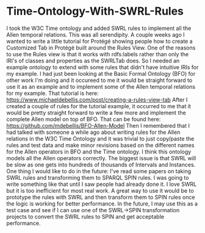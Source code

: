 # Time-Ontology-With-SWRL-Rules
I took the W3C Time ontology and added SWRL rules to implement all the Allen temporal relations. This was all serendipity. A couple weeks ago I wanted to write a little tutorial for Protégé showing people how to create a Customized Tab in Protégé built around the Rules View. One of the reasons to use the Rules view is that it works with rdfs:labels rather than only the IRI's of classes and properties as the SWRLTab does. So I needed an example ontology to extend with some rules that didn't have intuitive IRIs for my example. I had just been looking at the Basic Formal Ontology (BFO) for other work I'm doing and it occureed to me it would be straight forward to use it as an example and to implement some of the Allen temporal relations for my example. That tutorial is here: https://www.michaeldebellis.com/post/creating-a-rules-view-tab
After I created a couple of rules for the tutorial example, it occurred to me that it would be pretty straight forward to write a few more and implement the complete Allen model on top of BFO. That can be found here: https://github.com/mdebellis/BFO-Allen-Model
Then I remembered that I had talked with someone a while ago about writing rules for the Allen relations in the W3C Time Ontology and it was trivial to just copy/paste the rules and test data and make minor revisions based on the different names for the Allen operators in BFO and the Time ontology. I think this ontology models all the Allen operators correctly. The biggest issue is that SWRL will be slow as one gets into hundreds of thousands of Intervals and Instances. 
One thing I would like to do in the future: I've read some papers on taking SWRL rules and transforming them to SPARQL SPIN rules. I was going to write something like that until I saw people had already done it.  I love SWRL but it is too inefficient for most real work. A great way to use it would be to prototype the rules with SWRL and then transform them to SPIN rules once the logic is working for better performance. In the future, I may use this as a test case and see if I can use one of the SWRL->SPIN transformation projects to convert the SWRL rules to SPIN and get acceptable performance. 
